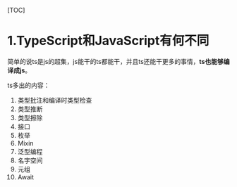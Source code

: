 [TOC]

# 1.TypeScript和JavaScript有何不同

简单的说ts是js的超集，js能干的ts都能干，并且ts还能干更多的事情，**ts也能够编译成js**。

ts多出的内容：

1. 类型批注和编译时类型检查
2. 类型推断
3. 类型擦除
4. 接口
5. 枚举
6. Mixin
7. 泛型编程
8. 名字空间
9. 元组
10. Await



